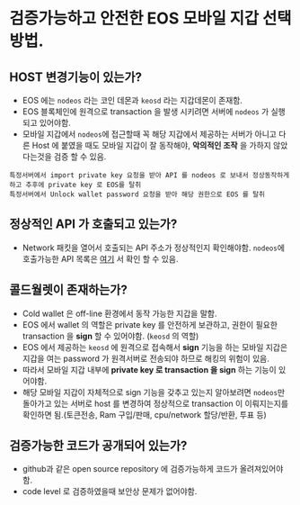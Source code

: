 # 검증가능하고 안전한 EOS 모바일 지갑 선택방법.

## HOST 변경기능이 있는가?

* EOS 에는 `nodeos` 라는 코인 데몬과 `keosd` 라는 지갑데몬이 존재함.
* EOS 블록체인에 원격으로 transaction 을 발생 시키려면 서버에 `nodeos` 가 실행되고 있어야함.
* 모바일 지갑에서 `nodeos`에 접근할때 꼭 해당 지갑에서 제공하는 서버가 아니고 다른 Host 에 붙였을 때도 모바일 지갑이 잘 동작해야, **악의적인 조작** 을 가하지 않았다는것을 검증 할 수 있음.

``` 
특정서버에서 import private key 요청을 받아 API 를 nodeos 로 보내서 정상동작하게 하고 추후에 private key 로 EOS를 탈취
특정서버에서 Unlock wallet password 요청을 받아 해당 권한으로 EOS 를 탈취
```

## 정상적인 API 가 호출되고 있는가?

* Network 패킷을 열어서 호출되는 API 주소가 정상적인지 확인해야함.
`nodeos`에 호출가능한 API 목록은 [여기](https://developers.eos.io/eosio-nodeos/reference) 서 확인 할 수 있음.

## 콜드월렛이 존재하는가?

* Cold wallet 은 off-line 환경에서 동작 가능한 지갑을 말함.
* EOS 에서 wallet 의 역할은 private key 를 안전하게 보관하고, 권한이 필요한 transaction 을 **sign** 할 수 있어야함. (`keosd` 의 역할)
* EOS 에서 제공하는 `keosd` 에 원격으로 접속해서 **sign** 기능을 하는 모바일 지갑은 지갑을 여는 password 가 원격서버로 전송되야 하므로 해킹의 위험이 있음.
* 따라서 모바일 지갑 내부에 **private key 로 transaction 을 sign** 하는 기능이 있어야함.
* 해당 모바일 지갑이 자체적으로 sign 기능을 갖추고 있는지 알아보려면 `nodeos`만 돌아가고 있는 서버로 host 를 변경하여 정상적으로 transaction 이 이뤄지는지를 확인하면 됨.(토큰전송, Ram 구입/판매, cpu/network 할당/반환, 투표 등)


## 검증가능한 코드가 공개되어 있는가?

* github과 같은 open source repository 에 검증가능하게 코드가 올려져있어야함.
* code level 로 검증하였을때 보안상 문제가 없어야함.



